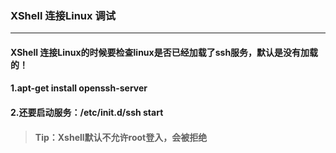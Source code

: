 ### XShell 连接Linux 调试

---

#### XShell 连接Linux的时候要检查linux是否已经加载了ssh服务，默认是没有加载的！

#### 1.apt-get install openssh-server

#### 2.还要启动服务：/etc/init.d/ssh start

#### 

> #### Tip：Xshell默认不允许root登入，会被拒绝



